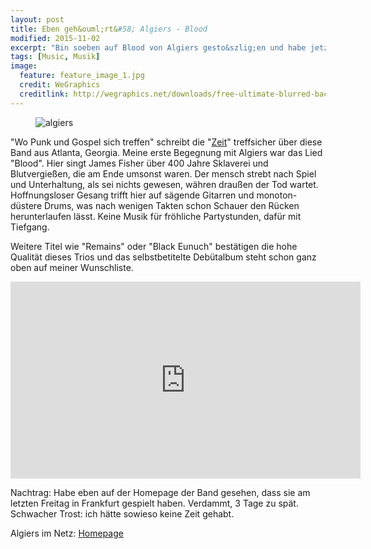 ```yaml
---
layout: post
title: Eben geh&ouml;rt&#58; Algiers - Blood
modified: 2015-11-02
excerpt: "Bin soeben auf Blood von Algiers gesto&szlig;en und habe jetzt noch G&auml;nsehaut."
tags: [Music, Musik]
image:
  feature: feature_image_1.jpg
  credit: WeGraphics
  creditlink: http://wegraphics.net/downloads/free-ultimate-blurred-background-pack/
---
```


<figure>
  <img src="{{ site.url }}/images/algiers.jpg" alt="algiers">
</figure>

"Wo Punk und Gospel sich treffen" schreibt die "[Zeit](http://www.zeit.de/kultur/musik/2015-05/algiers-album-rock-gospel)" treffsicher über diese Band aus Atlanta, Georgia. Meine erste Begegnung mit Algiers war das Lied "Blood". Hier singt James Fisher über 400 Jahre Sklaverei und Blutvergießen, die am Ende umsonst waren. Der mensch strebt nach Spiel und Unterhaltung, als sei nichts gewesen, währen draußen der Tod wartet. Hoffnungsloser Gesang trifft hier auf sägende Gitarren und monoton-düstere Drums, was nach wenigen Takten schon Schauer den Rücken herunterlaufen lässt. Keine Musik für fröhliche Partystunden, dafür mit Tiefgang.

Weitere Titel wie "Remains" oder "Black Eunuch" bestätigen die hohe Qualität dieses Trios und das selbstbetitelte Debütalbum steht schon ganz oben auf meiner Wunschliste.

<iframe width="560" height="315" src="https://www.youtube.com/embed/g3L0NI8vcMg" frameborder="0" allowfullscreen></iframe>

Nachtrag: Habe eben auf der Homepage der Band gesehen, dass sie am letzten Freitag in Frankfurt gespielt haben. Verdammt, 3 Tage zu spät. Schwacher Trost: ich hätte sowieso keine Zeit gehabt.

Algiers im Netz:
[Homepage](http://www.algierstheband.com)
